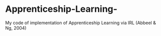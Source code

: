 # Apprenticeship-Learning-
My code of implementation of Apprenticeship Learning via IRL (Abbeel &amp; Ng, 2004)
